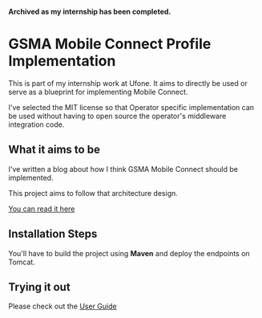 **Archived as my internship has been completed.**

# GSMA Mobile Connect Profile Implementation

This is part of my internship work at Ufone. It aims to directly be used or serve as a blueprint for implementing Mobile Connect.

I've selected the MIT license so that Operator specific implementation can be used without having to open source the operator's middleware integration code.

## What it aims to be

I've written a blog about how I think GSMA Mobile Connect should be implemented.

This project aims to follow that architecture design.

[You can read it here](https://medium.com/@Shehriyar.Qureshi/my-take-on-implementing-gsma-mobile-connect-dca0f64c6d3b)

## Installation Steps

You'll have to build the project using **Maven** and deploy the endpoints on Tomcat.

## Trying it out

Please check out the [User Guide](UserGuide.md)
